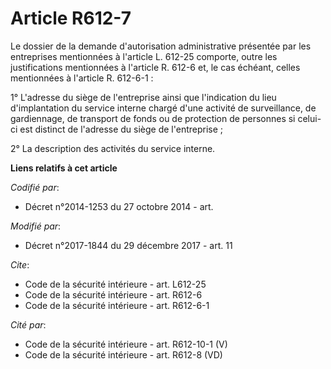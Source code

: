 # Article R612-7

Le dossier de la demande d'autorisation administrative présentée par les entreprises mentionnées à l'article L. 612-25
comporte, outre les justifications mentionnées à l'article R. 612-6 et, le cas échéant, celles mentionnées à l'article R.
612-6-1 : 

1° L'adresse du siège de l'entreprise ainsi que l'indication du lieu d'implantation du service interne chargé d'une activité
de surveillance, de gardiennage, de transport de fonds ou de protection de personnes si celui-ci est distinct de l'adresse du
siège de l'entreprise ; 

2° La description des activités du service interne.

**Liens relatifs à cet article**

_Codifié par_:

  - Décret n°2014-1253 du 27 octobre 2014 - art.

_Modifié par_:

  - Décret n°2017-1844 du 29 décembre 2017 - art. 11

_Cite_:

  - Code de la sécurité intérieure - art. L612-25
  - Code de la sécurité intérieure - art. R612-6
  - Code de la sécurité intérieure - art. R612-6-1

_Cité par_:

  - Code de la sécurité intérieure - art. R612-10-1 (V)
  - Code de la sécurité intérieure - art. R612-8 (VD)
